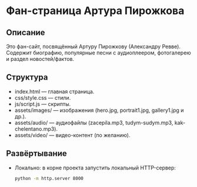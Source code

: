 # Фан-страница Артура Пирожкова

## Описание
Это фан-сайт, посвящённый Артуру Пирожкову (Александру Ревве). Содержит биографию, популярные песни с аудиоплеером, фотогалерею и раздел новостей/фактов.

## Структура
- index.html — главная страница.
- css/style.css — стили.
- js/script.js — скрипты.
- assets/images/ — изображения (hero.jpg, portrait1.jpg, gallery1.jpg и др.).
- assets/audio/ — аудиофайлы (zacepila.mp3, tudym-sudym.mp3, kak-chelentano.mp3).
- assets/video/ — видео-контент (по желанию).

## Развёртывание
- Локально: в корне проекта запустить локальный HTTP-сервер:
  ```bash
  python -m http.server 8000

